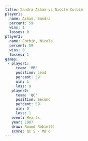 ```yaml
---
title: Sandra Asham vs Nicole Corbin
player1:              
  name: Asham, Sandra 
  percent: 59         
  wins: 1             
  losses: 0           
player2:              
  name: Corbin, Nicole
  percent: 59         
  wins: 0             
  losses: 1           
games:
 - player1:        
     team: 'MB'    
     position: Lead
     percent: 59   
     win: 1        
     loss: 0       
   player2:          
     team: 'QC'      
     position: Second
     percent: 59     
     win: 0          
     loss: 1         
   event: Hearts       
   year: 1987          
   draw: Round Robin(9)
   score: QC 5 - MB 6  
---
```


